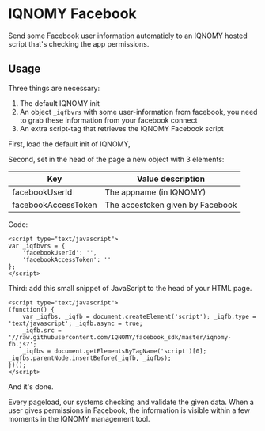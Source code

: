 # IQNOMY Facebook
Send some Facebook user information automaticly to an IQNOMY hosted script that's checking the app permissions.

## Usage
Three things are necessary:

1. The default IQNOMY init
2. An object `_iqfbvrs` with some user-information from facebook, you need to grab these information from your facebook connect
3. An extra script-tag that retrieves the IQNOMY Facebook script

First, load the default init of IQNOMY, <link>

Second, set in the head of the page a new object with 3 elements:

| Key                    | Value description                |
|------------------------|----------------------------------|
| facebookUserId         | The appname (in IQNOMY)          |
| facebookAccessToken    | The accestoken given by Facebook |

Code:

	<script type="text/javascript">
	var _iqfbvrs = {
		'facebookUserId': '',
		'facebookAccessToken': ''
	};
	</script>

Third: add this small snippet of JavaScript to the head of your HTML page.

	<script type="text/javascript">
	(function() {
		var _iqfbs, _iqfb = document.createElement('script'); _iqfb.type = 'text/javascript'; _iqfb.async = true;
		_iqfb.src = '//raw.githubusercontent.com/IQNOMY/facebook_sdk/master/iqnomy-fb.js?';
		_iqfbs = document.getElementsByTagName('script')[0]; _iqfbs.parentNode.insertBefore(_iqfb, _iqfbs);
	})();
	</script>

And it's done.

Every pageload, our systems checking and validate the given data.
When a user gives permissions in Facebook, the information is visible within a few moments in the IQNOMY management tool.
